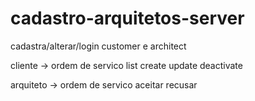 # cadastro-arquitetos-server

cadastra/alterar/login customer e architect

cliente -> ordem de servico
list
create
update
deactivate

arquiteto -> ordem de servico
aceitar 
recusar